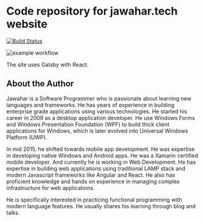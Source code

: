 # Code repository for jawahar.tech website

[![Build Status](https://travis-ci.org/jawahars16/website.svg?branch=master)](https://travis-ci.org/jawahars16/website)

![example workflow](https://github.com/jawahars16/website/actions/workflows/ci.yml/badge.svg)


The site uses Gatsby with React.

## About the Author

Jawahar is a Software Programmer who is passionate about learning new languages and frameworks. He has years of experience in building enterprise grade applications using various technologies. He started his career in 2009 as a desktop application developer. He use Windows Forms and Windows Presentation Foundation (WPF) to build thick client applications for Windows, which is later evolved into Universal Windows Platform (UWP).

In mid 2015, he shifted towards mobile app development. He was expertise in developing native Windows and Android apps. He was a Xamarin certified mobile developer. And currently he is working in Web Development. He has expertise in building web applications using traditional LAMP stack and modern Javascript frameworks like Angular and React. He also has proficient knowledge and hands on experience in managing complex infrastructure for web applications.

He is specifically interested in practicing functional programming with modern language features. He usually shares his learning through blog and talks.

